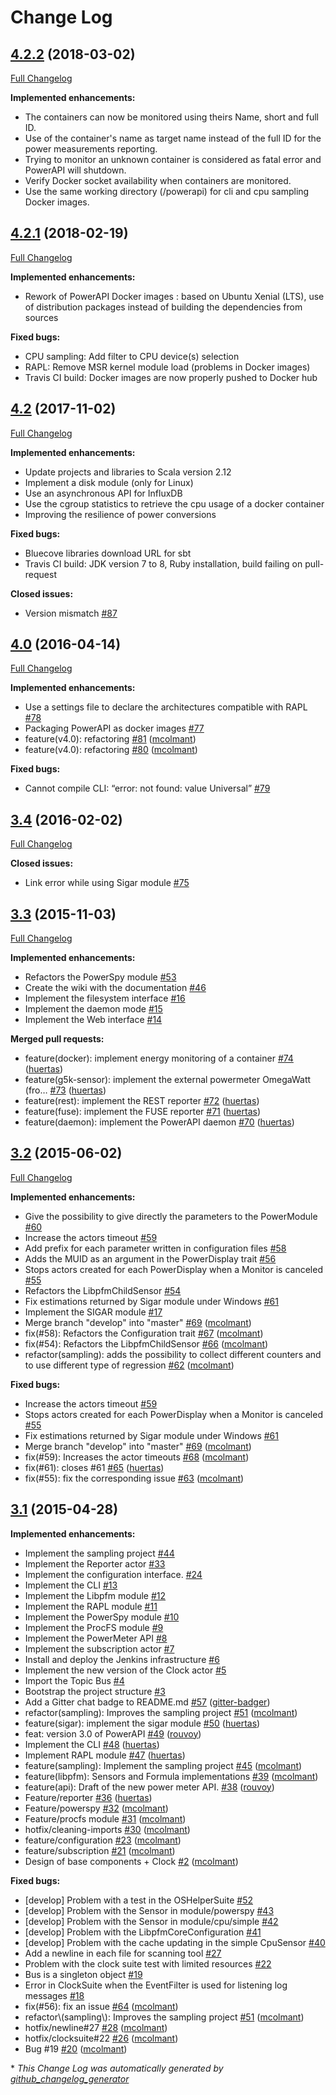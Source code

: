# Change Log

## [4.2.2](https://github.com/Spirals-Team/powerapi/tree/4.2.2) (2018-03-02)
[Full Changelog](https://github.com/Spirals-Team/powerapi/compare/4.2.1...4.2.2)

**Implemented enhancements:**

- The containers can now be monitored using theirs Name, short and full ID.
- Use of the container's name as target name instead of the full ID for the power measurements reporting.
- Trying to monitor an unknown container is considered as fatal error and PowerAPI will shutdown.
- Verify Docker socket availability when containers are monitored.
- Use the same working directory (/powerapi) for cli and cpu sampling Docker images.

## [4.2.1](https://github.com/Spirals-Team/powerapi/tree/4.2.1) (2018-02-19)
[Full Changelog](https://github.com/Spirals-Team/powerapi/compare/4.2...4.2.1)

**Implemented enhancements:**

- Rework of PowerAPI Docker images : based on Ubuntu Xenial (LTS), use of distribution packages instead of building the dependencies from sources

**Fixed bugs:**

- CPU sampling: Add filter to CPU device(s) selection
- RAPL: Remove MSR kernel module load (problems in Docker images)
- Travis CI build: Docker images are now properly pushed to Docker hub

## [4.2](https://github.com/Spirals-Team/powerapi/tree/4.2) (2017-11-02)
[Full Changelog](https://github.com/Spirals-Team/powerapi/compare/4.0...4.2)

**Implemented enhancements:**

- Update projects and libraries to Scala version 2.12
- Implement a disk module (only for Linux)
- Use an asynchronous API for InfluxDB
- Use the cgroup statistics to retrieve the cpu usage of a docker container
- Improving the resilience of power conversions

**Fixed bugs:**

- Bluecove libraries download URL for sbt
- Travis CI build: JDK version 7 to 8, Ruby installation, build failing on pull-request

**Closed issues:**

- Version mismatch [\#87](https://github.com/Spirals-Team/powerapi/issues/87)

## [4.0](https://github.com/Spirals-Team/powerapi/tree/4.0) (2016-04-14)
[Full Changelog](https://github.com/Spirals-Team/powerapi/compare/3.4...4.0)

**Implemented enhancements:**

- Use a settings file to declare the architectures compatible with RAPL [\#78](https://github.com/Spirals-Team/powerapi/issues/78)
- Packaging PowerAPI as docker images [\#77](https://github.com/Spirals-Team/powerapi/issues/77)
- feature\(v4.0\): refactoring [\#81](https://github.com/Spirals-Team/powerapi/pull/81) ([mcolmant](https://github.com/mcolmant))
- feature\(v4.0\): refactoring [\#80](https://github.com/Spirals-Team/powerapi/pull/80) ([mcolmant](https://github.com/mcolmant))

**Fixed bugs:**

- Cannot compile CLI: “error: not found: value Universal” [\#79](https://github.com/Spirals-Team/powerapi/issues/79)

## [3.4](https://github.com/Spirals-Team/powerapi/tree/3.4) (2016-02-02)
[Full Changelog](https://github.com/Spirals-Team/powerapi/compare/3.3...3.4)

**Closed issues:**

- Link error while using Sigar module [\#75](https://github.com/Spirals-Team/powerapi/issues/75)

## [3.3](https://github.com/Spirals-Team/powerapi/tree/3.3) (2015-11-03)
[Full Changelog](https://github.com/Spirals-Team/powerapi/compare/3.2...3.3)

**Implemented enhancements:**

- Refactors the PowerSpy module [\#53](https://github.com/Spirals-Team/powerapi/issues/53)
- Create the wiki with the documentation [\#46](https://github.com/Spirals-Team/powerapi/issues/46)
- Implement the filesystem interface [\#16](https://github.com/Spirals-Team/powerapi/issues/16)
- Implement the daemon mode [\#15](https://github.com/Spirals-Team/powerapi/issues/15)
- Implement the Web interface [\#14](https://github.com/Spirals-Team/powerapi/issues/14)

**Merged pull requests:**

- feature\(docker\): implement energy monitoring of a container [\#74](https://github.com/Spirals-Team/powerapi/pull/74) ([huertas](https://github.com/huertas))
- feature\(g5k-sensor\): implement the external powermeter OmegaWatt \(fro… [\#73](https://github.com/Spirals-Team/powerapi/pull/73) ([huertas](https://github.com/huertas))
- feature\(rest\): implement the REST reporter [\#72](https://github.com/Spirals-Team/powerapi/pull/72) ([huertas](https://github.com/huertas))
- feature\(fuse\): implement the FUSE reporter [\#71](https://github.com/Spirals-Team/powerapi/pull/71) ([huertas](https://github.com/huertas))
- feature\(daemon\): implement the PowerAPI daemon [\#70](https://github.com/Spirals-Team/powerapi/pull/70) ([huertas](https://github.com/huertas))

## [3.2](https://github.com/Spirals-Team/powerapi/tree/3.2) (2015-06-02)
[Full Changelog](https://github.com/Spirals-Team/powerapi/compare/3.1...3.2)

**Implemented enhancements:**

- Give the possibility to give directly the parameters to the PowerModule [\#60](https://github.com/Spirals-Team/powerapi/issues/60)
- Increase the actors timeout [\#59](https://github.com/Spirals-Team/powerapi/issues/59)
- Add prefix for each parameter written in configuration files [\#58](https://github.com/Spirals-Team/powerapi/issues/58)
- Adds the MUID as an argument in the PowerDisplay trait [\#56](https://github.com/Spirals-Team/powerapi/issues/56)
- Stops actors created for each PowerDisplay when a Monitor is canceled [\#55](https://github.com/Spirals-Team/powerapi/issues/55)
- Refactors the LibpfmChildSensor [\#54](https://github.com/Spirals-Team/powerapi/issues/54)
- Fix estimations returned by Sigar module under Windows [\#61](https://github.com/Spirals-Team/powerapi/issues/61)
- Implement the SIGAR module [\#17](https://github.com/Spirals-Team/powerapi/issues/17)
- Merge branch "develop" into "master" [\#69](https://github.com/Spirals-Team/powerapi/pull/69) ([mcolmant](https://github.com/mcolmant))
- fix\(\#58\): Refactors the Configuration trait [\#67](https://github.com/Spirals-Team/powerapi/pull/67) ([mcolmant](https://github.com/mcolmant))
- fix\(\#54\): Refactors the LibpfmChildSensor [\#66](https://github.com/Spirals-Team/powerapi/pull/66) ([mcolmant](https://github.com/mcolmant))
- refactor\(sampling\): adds the possibility to collect different counters and to use different type of regression [\#62](https://github.com/Spirals-Team/powerapi/pull/62) ([mcolmant](https://github.com/mcolmant))

**Fixed bugs:**

- Increase the actors timeout [\#59](https://github.com/Spirals-Team/powerapi/issues/59)
- Stops actors created for each PowerDisplay when a Monitor is canceled [\#55](https://github.com/Spirals-Team/powerapi/issues/55)
- Fix estimations returned by Sigar module under Windows [\#61](https://github.com/Spirals-Team/powerapi/issues/61)
- Merge branch "develop" into "master" [\#69](https://github.com/Spirals-Team/powerapi/pull/69) ([mcolmant](https://github.com/mcolmant))
- fix\(\#59\): Increases the actor timeouts [\#68](https://github.com/Spirals-Team/powerapi/pull/68) ([mcolmant](https://github.com/mcolmant))
- fix\(\#61\): closes \#61 [\#65](https://github.com/Spirals-Team/powerapi/pull/65) ([huertas](https://github.com/huertas))
- fix\(\#55\): fix the corresponding issue [\#63](https://github.com/Spirals-Team/powerapi/pull/63) ([mcolmant](https://github.com/mcolmant))

## [3.1](https://github.com/Spirals-Team/powerapi/tree/3.1) (2015-04-28)
**Implemented enhancements:**

- Implement the sampling project [\#44](https://github.com/Spirals-Team/powerapi/issues/44)
- Implement the Reporter actor [\#33](https://github.com/Spirals-Team/powerapi/issues/33)
- Implement the configuration interface. [\#24](https://github.com/Spirals-Team/powerapi/issues/24)
- Implement the CLI [\#13](https://github.com/Spirals-Team/powerapi/issues/13)
- Implement the Libpfm module [\#12](https://github.com/Spirals-Team/powerapi/issues/12)
- Implement the RAPL module [\#11](https://github.com/Spirals-Team/powerapi/issues/11)
- Implement the PowerSpy module [\#10](https://github.com/Spirals-Team/powerapi/issues/10)
- Implement the ProcFS module [\#9](https://github.com/Spirals-Team/powerapi/issues/9)
- Implement the PowerMeter API [\#8](https://github.com/Spirals-Team/powerapi/issues/8)
- Implement the subscription actor [\#7](https://github.com/Spirals-Team/powerapi/issues/7)
- Install and deploy the Jenkins infrastructure [\#6](https://github.com/Spirals-Team/powerapi/issues/6)
- Implement the new version of the Clock actor [\#5](https://github.com/Spirals-Team/powerapi/issues/5)
- Import the Topic Bus [\#4](https://github.com/Spirals-Team/powerapi/issues/4)
- Bootstrap the project structure [\#3](https://github.com/Spirals-Team/powerapi/issues/3)
- Add a Gitter chat badge to README.md [\#57](https://github.com/Spirals-Team/powerapi/pull/57) ([gitter-badger](https://github.com/gitter-badger))
- refactor\(sampling\): Improves the sampling project [\#51](https://github.com/Spirals-Team/powerapi/pull/51) ([mcolmant](https://github.com/mcolmant))
- feature\(sigar\): implement the sigar module [\#50](https://github.com/Spirals-Team/powerapi/pull/50) ([huertas](https://github.com/huertas))
- feat: version 3.0 of PowerAPI [\#49](https://github.com/Spirals-Team/powerapi/pull/49) ([rouvoy](https://github.com/rouvoy))
- Implement the CLI [\#48](https://github.com/Spirals-Team/powerapi/pull/48) ([huertas](https://github.com/huertas))
- Implement RAPL module [\#47](https://github.com/Spirals-Team/powerapi/pull/47) ([huertas](https://github.com/huertas))
- feature\(sampling\): Implement the sampling project [\#45](https://github.com/Spirals-Team/powerapi/pull/45) ([mcolmant](https://github.com/mcolmant))
- feature\(libpfm\): Sensors and Formula implementations [\#39](https://github.com/Spirals-Team/powerapi/pull/39) ([mcolmant](https://github.com/mcolmant))
- feature\(api\): Draft of the new power meter API. [\#38](https://github.com/Spirals-Team/powerapi/pull/38) ([rouvoy](https://github.com/rouvoy))
- Feature/reporter [\#36](https://github.com/Spirals-Team/powerapi/pull/36) ([huertas](https://github.com/huertas))
- Feature/powerspy [\#32](https://github.com/Spirals-Team/powerapi/pull/32) ([mcolmant](https://github.com/mcolmant))
- Feature/procfs module [\#31](https://github.com/Spirals-Team/powerapi/pull/31) ([mcolmant](https://github.com/mcolmant))
- hotfix/cleaning-imports [\#30](https://github.com/Spirals-Team/powerapi/pull/30) ([mcolmant](https://github.com/mcolmant))
- feature/configuration [\#23](https://github.com/Spirals-Team/powerapi/pull/23) ([mcolmant](https://github.com/mcolmant))
- feature/subscription [\#21](https://github.com/Spirals-Team/powerapi/pull/21) ([mcolmant](https://github.com/mcolmant))
- Design of base components + Clock [\#2](https://github.com/Spirals-Team/powerapi/pull/2) ([mcolmant](https://github.com/mcolmant))

**Fixed bugs:**

- \[develop\] Problem with a test in the OSHelperSuite [\#52](https://github.com/Spirals-Team/powerapi/issues/52)
- \[develop\] Problem with the Sensor in module/powerspy [\#43](https://github.com/Spirals-Team/powerapi/issues/43)
- \[develop\] Problem with the Sensor in module/cpu/simple [\#42](https://github.com/Spirals-Team/powerapi/issues/42)
- \[develop\] Problem with the LibpfmCoreConfiguration [\#41](https://github.com/Spirals-Team/powerapi/issues/41)
- \[develop\] Problem with the cache updating in the simple CpuSensor [\#40](https://github.com/Spirals-Team/powerapi/issues/40)
- Add a newline in each file for scanning tool [\#27](https://github.com/Spirals-Team/powerapi/issues/27)
- Problem with the clock suite test with limited resources [\#22](https://github.com/Spirals-Team/powerapi/issues/22)
- Bus is a singleton object [\#19](https://github.com/Spirals-Team/powerapi/issues/19)
- Error in ClockSuite when the EventFilter is used for listening log messages [\#18](https://github.com/Spirals-Team/powerapi/issues/18)
- fix\(\#56\): fix an issue [\#64](https://github.com/Spirals-Team/powerapi/pull/64) ([mcolmant](https://github.com/mcolmant))
- refactor\\(sampling\\): Improves the sampling project [\#51](https://github.com/Spirals-Team/powerapi/pull/51) ([mcolmant](https://github.com/mcolmant))
- hotfix/newline\#27 [\#28](https://github.com/Spirals-Team/powerapi/pull/28) ([mcolmant](https://github.com/mcolmant))
- hotfix/clocksuite\#22 [\#26](https://github.com/Spirals-Team/powerapi/pull/26) ([mcolmant](https://github.com/mcolmant))
- Bug \#19 [\#20](https://github.com/Spirals-Team/powerapi/pull/20) ([mcolmant](https://github.com/mcolmant))


\* *This Change Log was automatically generated by [github_changelog_generator](https://github.com/skywinder/Github-Changelog-Generator)*
